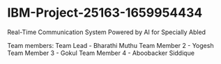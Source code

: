 # IBM-Project-25163-1659954434
Real-Time Communication System Powered by AI for Specially Abled

Team members:
Team Lead     - Bharathi Muthu 
Team Member 2 - Yogesh
Team Member 3 - Gokul
Team Member 4 - Aboobacker Siddique
